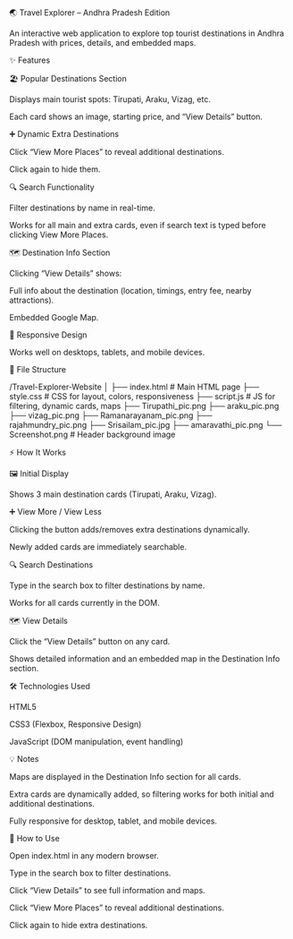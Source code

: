 🌏 Travel Explorer – Andhra Pradesh Edition

An interactive web application to explore top tourist destinations in Andhra Pradesh with prices, details, and embedded maps.

✨ Features

🏖 Popular Destinations Section

Displays main tourist spots: Tirupati, Araku, Vizag, etc.

Each card shows an image, starting price, and “View Details” button.

➕ Dynamic Extra Destinations

Click “View More Places” to reveal additional destinations.

Click again to hide them.

🔍 Search Functionality

Filter destinations by name in real-time.

Works for all main and extra cards, even if search text is typed before clicking View More Places.

🗺 Destination Info Section

Clicking “View Details” shows:

Full info about the destination (location, timings, entry fee, nearby attractions).

Embedded Google Map.

📱 Responsive Design

Works well on desktops, tablets, and mobile devices.

📂 File Structure

/Travel-Explorer-Website
│
├── index.html         # Main HTML page
├── style.css          # CSS for layout, colors, responsiveness
├── script.js          # JS for filtering, dynamic cards, maps
├── Tirupathi_pic.png
├── araku_pic.png
├── vizag_pic.png
├── Ramanarayanam_pic.png
├── rajahmundry_pic.png
├── Srisailam_pic.jpg
├── amaravathi_pic.png
└── Screenshot.png     # Header background image

⚡ How It Works

🖼 Initial Display

Shows 3 main destination cards (Tirupati, Araku, Vizag).

➕ View More / View Less

Clicking the button adds/removes extra destinations dynamically.

Newly added cards are immediately searchable.

🔍 Search Destinations

Type in the search box to filter destinations by name.

Works for all cards currently in the DOM.

🗺 View Details

Click the “View Details” button on any card.

Shows detailed information and an embedded map in the Destination Info section.

🛠 Technologies Used

HTML5

CSS3 (Flexbox, Responsive Design)

JavaScript (DOM manipulation, event handling)

💡 Notes

Maps are displayed in the Destination Info section for all cards.

Extra cards are dynamically added, so filtering works for both initial and additional destinations.

Fully responsive for desktop, tablet, and mobile devices.

🚀 How to Use

Open index.html in any modern browser.

Type in the search box to filter destinations.

Click “View Details” to see full information and maps.

Click “View More Places” to reveal additional destinations.

Click again to hide extra destinations.
